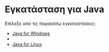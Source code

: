 # Εγκατάσταση για Java

Επίλεξε από τις παρακάτω εγκαταστάσεις:
<ul>
    <li>
    <a href="https://github.com/NicoleChant/devOps/tree/main/java/windows"> Java for Windows </a>
    <li>
    <li>
    <a href = "https://github.com/NicoleChant/devOps/tree/main/java/linux"> Java for Linux </a> </li>
</ul>
